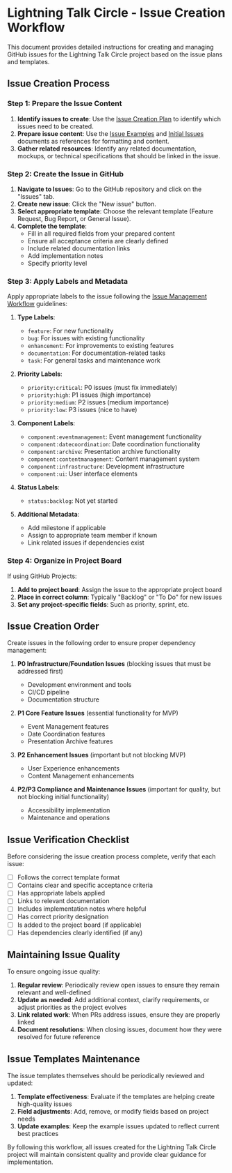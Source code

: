 # Lightning Talk Circle - Issue Creation Workflow

This document provides detailed instructions for creating and managing GitHub issues for the Lightning Talk Circle project based on the issue plans and templates.

## Issue Creation Process

### Step 1: Prepare the Issue Content

1. **Identify issues to create**: Use the [Issue Creation Plan](./issue-creation-plan.md) to identify which issues need to be created.
2. **Prepare issue content**: Use the [Issue Examples](/docs/project/issue-examples.md) and [Initial Issues](/docs/project/initial-issues.md) documents as references for formatting and content.
3. **Gather related resources**: Identify any related documentation, mockups, or technical specifications that should be linked in the issue.

### Step 2: Create the Issue in GitHub

1. **Navigate to Issues**: Go to the GitHub repository and click on the "Issues" tab.
2. **Create new issue**: Click the "New issue" button.
3. **Select appropriate template**: Choose the relevant template (Feature Request, Bug Report, or General Issue).
4. **Complete the template**:
   - Fill in all required fields from your prepared content
   - Ensure all acceptance criteria are clearly defined
   - Include related documentation links
   - Add implementation notes
   - Specify priority level

### Step 3: Apply Labels and Metadata

Apply appropriate labels to the issue following the [Issue Management Workflow](/docs/project/issue-management-workflow.md) guidelines:

1. **Type Labels**:
   - `feature`: For new functionality
   - `bug`: For issues with existing functionality
   - `enhancement`: For improvements to existing features
   - `documentation`: For documentation-related tasks
   - `task`: For general tasks and maintenance work

2. **Priority Labels**:
   - `priority:critical`: P0 issues (must fix immediately)
   - `priority:high`: P1 issues (high importance)
   - `priority:medium`: P2 issues (medium importance)
   - `priority:low`: P3 issues (nice to have)

3. **Component Labels**:
   - `component:eventmanagement`: Event management functionality
   - `component:datecoordination`: Date coordination functionality
   - `component:archive`: Presentation archive functionality
   - `component:contentmanagement`: Content management system
   - `component:infrastructure`: Development infrastructure
   - `component:ui`: User interface elements

4. **Status Labels**:
   - `status:backlog`: Not yet started

5. **Additional Metadata**:
   - Add milestone if applicable
   - Assign to appropriate team member if known
   - Link related issues if dependencies exist

### Step 4: Organize in Project Board

If using GitHub Projects:

1. **Add to project board**: Assign the issue to the appropriate project board
2. **Place in correct column**: Typically "Backlog" or "To Do" for new issues
3. **Set any project-specific fields**: Such as priority, sprint, etc.

## Issue Creation Order

Create issues in the following order to ensure proper dependency management:

1. **P0 Infrastructure/Foundation Issues** (blocking issues that must be addressed first)
   - Development environment and tools
   - CI/CD pipeline
   - Documentation structure

2. **P1 Core Feature Issues** (essential functionality for MVP)
   - Event Management features
   - Date Coordination features
   - Presentation Archive features

3. **P2 Enhancement Issues** (important but not blocking MVP)
   - User Experience enhancements
   - Content Management enhancements

4. **P2/P3 Compliance and Maintenance Issues** (important for quality, but not blocking initial functionality)
   - Accessibility implementation
   - Maintenance and operations

## Issue Verification Checklist

Before considering the issue creation process complete, verify that each issue:

- [ ] Follows the correct template format
- [ ] Contains clear and specific acceptance criteria
- [ ] Has appropriate labels applied
- [ ] Links to relevant documentation
- [ ] Includes implementation notes where helpful
- [ ] Has correct priority designation
- [ ] Is added to the project board (if applicable)
- [ ] Has dependencies clearly identified (if any)

## Maintaining Issue Quality

To ensure ongoing issue quality:

1. **Regular review**: Periodically review open issues to ensure they remain relevant and well-defined
2. **Update as needed**: Add additional context, clarify requirements, or adjust priorities as the project evolves
3. **Link related work**: When PRs address issues, ensure they are properly linked
4. **Document resolutions**: When closing issues, document how they were resolved for future reference

## Issue Templates Maintenance

The issue templates themselves should be periodically reviewed and updated:

1. **Template effectiveness**: Evaluate if the templates are helping create high-quality issues
2. **Field adjustments**: Add, remove, or modify fields based on project needs
3. **Update examples**: Keep the example issues updated to reflect current best practices

By following this workflow, all issues created for the Lightning Talk Circle project will maintain consistent quality and provide clear guidance for implementation.
